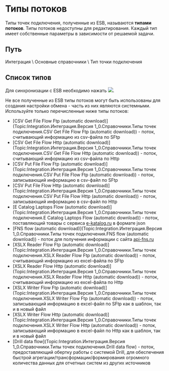 ﻿<link rel=stylesheet href="topic:style.css" type="text/css">
<META Name="keywords" Content="Интеграция, Поток">

# Типы потоков

Типы точек подключения, полученные из ESB, называются **типами потоков**. Типы потоков недоступны для редактирования. Каждый тип имеет собственные параметры в зависимости от решаемой задачи.

## Путь

Интеграция \\ Основные справочники \\ Тип точки подключения

## Список типов

Для синхронизации с ESB необходимо нажать <img src="Topic:Integration.AddFiles.Buttons.шестеренки.png" class="btn"/>.

Не все полученные из ESB типы потоков могут быть использованы для создания настройки обмена - часть из них являются системными. Используйте только перечисленные ниже типы потоков:

* [CSV Get File Flow Ftp (automatic download)](Topic:Integration.Интеграция.Версия 1_0.Справочники.Типы точек подключения.CSV Get File Flow Ftp (automatic download)) - поток, считывающий информацию из csv-файла по SFtp
* [CSV Get File Flow Http (automatic download)](Topic:Integration.Интеграция.Версия 1_0.Справочники.Типы точек подключения.CSV Get File Flow Http (automatic download)) - поток, считывающий информацию из csv-файла по Http
* [CSV Put File Flow Ftp (automatic download)](Topic:Integration.Интеграция.Версия 1_0.Справочники.Типы точек подключения.CSV Put File Flow Ftp (automatic download)) - поток, записывающий информацию в csv-файл по SFtp
* [CSV Put File Flow Http (automatic download)](Topic:Integration.Интеграция.Версия 1_0.Справочники.Типы точек подключения.CSV Put File Flow Http (automatic download)) - поток, записывающий информацию в csv-файл по Http
* [E Catalog Laptops Flow (automatic download)](Topic:Integration.Интеграция.Версия 1_0.Справочники.Типы точек подключения.E Catalog Laptops Flow (automatic download)) - поток, поставляющий товары с сервиса [e-katalog.ru](http://e-katalog.ru) в формате json
* [FNS flow (automatic download)](Topic:Integration.Интеграция.Версия 1_0.Справочники.Типы точек подключения.FNS flow (automatic download)) - поток для получения информации с сайта [api-fns.ru](http://api-fns.ru)
* [XSLX Reader Flow Ftp (automatic download)](Topic:Integration.Интеграция.Версия 1_0.Справочники.Типы точек подключения.XSLX Reader Flow Ftp (automatic download)) - поток, считывающий информацию из excel-файла по SFtp
* [XSLX Reader Flow Http (automatic download)](Topic:Integration.Интеграция.Версия 1_0.Справочники.Типы точек подключения.XSLX Reader Flow Http (automatic download)) - поток, считывающий информацию из excel-файла по Http
* [XSLX Writer Flow Ftp (automatic download)](Topic:Integration.Интеграция.Версия 1_0.Справочники.Типы точек подключения.XSLX Writer Flow Ftp (automatic download)) - поток, записывающий информацию в excel-файл по SFtp как в шаблон, так и в новый файл
* [XSLX Writer Flow Http (automatic download)](Topic:Integration.Интеграция.Версия 1_0.Справочники.Типы точек подключения.XSLX Writer Flow Http (automatic download)) - поток, записывающий информацию в excel-файл по Http как в шаблон, так и в новый файл
* [Drill data flow](Topic:Integration.Интеграция.Версия 1_0.Справочники.Типы точек подключения.Drill data flow) - поток, предоставляющий обертку работы с системой Drill, для обеспечения быстрой агрегации/трансформации/формирования огромного количества данных для отчетных систем из других источников
